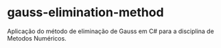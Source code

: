 # gauss-elimination-method
Aplicação do método de eliminação de Gauss em C# para a disciplina de Metodos Numéricos.
